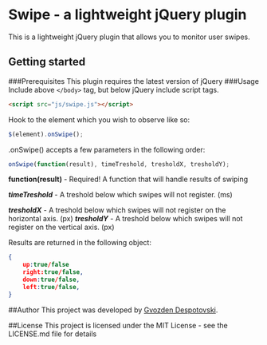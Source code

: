 # Swipe - a lightweight jQuery plugin

This is a lightweight jQuery plugin that allows you to monitor user swipes. 
## Getting started
###Prerequisites
This plugin requires the latest version of jQuery
###Usage
Include above `</body>` tag, but below jQuery include script tags.
```html
<script src="js/swipe.js"></script>
```
Hook to the element which you wish to observe like so:
```javascript
$(element).onSwipe();
```
.onSwipe() accepts a few parameters in the following order:

```javascript
onSwipe(function(result), timeTreshold, tresholdX, tresholdY);
```

**function(result)** - Required! A function that will handle results of swiping

***timeTreshold*** - A treshold below which swipes will not register. (ms)

***tresholdX*** - A treshold below which swipes will not register on the horizontal axis. (px) 
***tresholdY*** - A treshold below which swipes will not register on the vertical axis. (px)

Results are returned in the following object:
```json
{
	up:true/false
	right:true/false,
	down:true/false,
	left:true/false,
}
```
##Author
This project was developed by [Gvozden Despotovski](https://github.com/dsheedes/ "Gvozden Despotovski").

##License
This project is licensed under the MIT License - see the LICENSE.md file for details
